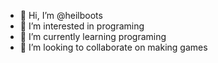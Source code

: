 - 👋 Hi, I’m @heilboots
- 👀 I’m interested in programing 
- 🌱 I’m currently learning programing
- 💞️ I’m looking to collaborate on making games
